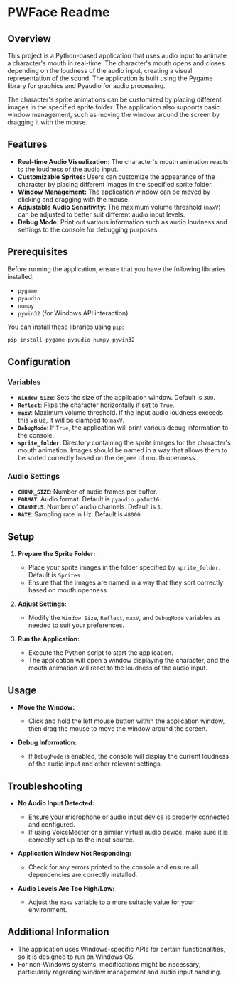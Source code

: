 # PWFace Readme

## Overview

This project is a Python-based application that uses audio input to animate a character's mouth in real-time. The character's mouth opens and closes depending on the loudness of the audio input, creating a visual representation of the sound. The application is built using the Pygame library for graphics and Pyaudio for audio processing. 

The character's sprite animations can be customized by placing different images in the specified sprite folder. The application also supports basic window management, such as moving the window around the screen by dragging it with the mouse.

## Features

- **Real-time Audio Visualization:** The character's mouth animation reacts to the loudness of the audio input.
- **Customizable Sprites:** Users can customize the appearance of the character by placing different images in the specified sprite folder.
- **Window Management:** The application window can be moved by clicking and dragging with the mouse.
- **Adjustable Audio Sensitivity:** The maximum volume threshold (`maxV`) can be adjusted to better suit different audio input levels.
- **Debug Mode:** Print out various information such as audio loudness and settings to the console for debugging purposes.

## Prerequisites

Before running the application, ensure that you have the following libraries installed:

- `pygame`
- `pyaudio`
- `numpy`
- `pywin32` (for Windows API interaction)

You can install these libraries using `pip`:

```sh
pip install pygame pyaudio numpy pywin32
```

## Configuration

### Variables

- **`Window_Size`**: Sets the size of the application window. Default is `300`.
- **`Reflect`**: Flips the character horizontally if set to `True`.
- **`maxV`**: Maximum volume threshold. If the input audio loudness exceeds this value, it will be clamped to `maxV`.
- **`DebugMode`**: If `True`, the application will print various debug information to the console.
- **`sprite_folder`**: Directory containing the sprite images for the character's mouth animation. Images should be named in a way that allows them to be sorted correctly based on the degree of mouth openness.

### Audio Settings

- **`CHUNK_SIZE`**: Number of audio frames per buffer.
- **`FORMAT`**: Audio format. Default is `pyaudio.paInt16`.
- **`CHANNELS`**: Number of audio channels. Default is `1`.
- **`RATE`**: Sampling rate in Hz. Default is `48000`.

## Setup

1. **Prepare the Sprite Folder:**
   - Place your sprite images in the folder specified by `sprite_folder`. Default is `Sprites`
   - Ensure that the images are named in a way that they sort correctly based on mouth openness.

2. **Adjust Settings:**
   - Modify the `Window_Size`, `Reflect`, `maxV`, and `DebugMode` variables as needed to suit your preferences.

3. **Run the Application:**
   - Execute the Python script to start the application.
   - The application will open a window displaying the character, and the mouth animation will react to the loudness of the audio input.

## Usage

- **Move the Window:**
  - Click and hold the left mouse button within the application window, then drag the mouse to move the window around the screen.

- **Debug Information:**
  - If `DebugMode` is enabled, the console will display the current loudness of the audio input and other relevant settings.

## Troubleshooting

- **No Audio Input Detected:**
  - Ensure your microphone or audio input device is properly connected and configured.
  - If using VoiceMeeter or a similar virtual audio device, make sure it is correctly set up as the input source.

- **Application Window Not Responding:**
  - Check for any errors printed to the console and ensure all dependencies are correctly installed.

- **Audio Levels Are Too High/Low:**
  - Adjust the `maxV` variable to a more suitable value for your environment.

## Additional Information

- The application uses Windows-specific APIs for certain functionalities, so it is designed to run on Windows OS. 
- For non-Windows systems, modifications might be necessary, particularly regarding window management and audio input handling.

